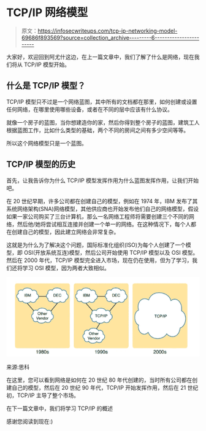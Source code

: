# TCP/IP 网络模型

> 原文：<https://infosecwriteups.com/tcp-ip-networking-model-69686f893569?source=collection_archive---------6----------------------->

大家好，欢迎回到阿尤什这边，在上一篇文章中，我们了解了什么是网络，现在我们将从 TCP/IP 模型开始。

## 什么是 TCP/IP 模型？

TCP/IP 模型只不过是一个网络蓝图，其中所有的文档都在那里，如何创建或设置任何网络，在哪里使用哪些设备，或者在不同的层中应该有什么协议。

就像一个房子的蓝图，当你想建造你的家，然后你得到整个房子的蓝图，建筑工人根据蓝图工作，比如什么类型的基础，两个不同的房间之间有多少空间等等。

所以这个网络模型只是一个蓝图。

## TCP/IP 模型的历史

首先，让我告诉你为什么 TCP/IP 模型发挥作用为什么蓝图发挥作用，让我们开始吧。

在 20 世纪早期，许多公司都在创建自己的模型，例如在 1974 年，IBM 发布了其系统网络架构(SNA)网络模型，其他供应商也开始发布他们自己的网络模型，假设如果一家公司购买了三台计算机，那么一名网络工程师将需要创建三个不同的网络，然后他/她将尝试相互连接并创建一个单一的网络。在这种情况下，每个人都在创建自己的模型，因此建立网络会非常复杂。

这就是为什么为了解决这个问题，国际标准化组织(ISO)为每个人创建了一个模型，即 OSI(开放系统互连)模型，然后公司开始使用 TCP/IP 模型以及 OSI 模型。然后在 2000 年代，TCP/IP 模型完全进入市场，现在仍在使用，但为了学习，我们还将学习 OSI 模型，因为两者大致相似。

![](img/7ba88adc5dbf4246bb109b767b2125e8.png)

来源:思科

在这里，您可以看到网络是如何在 20 世纪 80 年代创建的，当时所有公司都在创建自己的模型，然后在 20 世纪 90 年代，TCP/IP 开始发挥作用，然后在 21 世纪初，TCP/IP 主导了整个市场。

在下一篇文章中，我们将学习 TCP/IP 的概述

感谢您阅读到现在:)